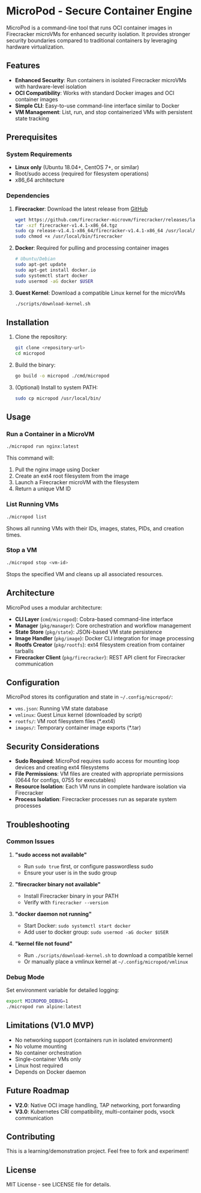 # MicroPod - Secure Container Engine

MicroPod is a command-line tool that runs OCI container images in Firecracker microVMs for enhanced security isolation. It provides stronger security boundaries compared to traditional containers by leveraging hardware virtualization.

## Features

- **Enhanced Security**: Run containers in isolated Firecracker microVMs with hardware-level isolation
- **OCI Compatibility**: Works with standard Docker images and OCI container images
- **Simple CLI**: Easy-to-use command-line interface similar to Docker
- **VM Management**: List, run, and stop containerized VMs with persistent state tracking

## Prerequisites

### System Requirements

- **Linux only** (Ubuntu 18.04+, CentOS 7+, or similar)
- Root/sudo access (required for filesystem operations)
- x86_64 architecture

### Dependencies

1. **Firecracker**: Download the latest release from [GitHub](https://github.com/firecracker-microvm/firecracker/releases)
   ```bash
   wget https://github.com/firecracker-microvm/firecracker/releases/latest/download/firecracker-v1.4.1-x86_64.tgz
   tar -xzf firecracker-v1.4.1-x86_64.tgz
   sudo cp release-v1.4.1-x86_64/firecracker-v1.4.1-x86_64 /usr/local/bin/firecracker
   sudo chmod +x /usr/local/bin/firecracker
   ```

2. **Docker**: Required for pulling and processing container images
   ```bash
   # Ubuntu/Debian
   sudo apt-get update
   sudo apt-get install docker.io
   sudo systemctl start docker
   sudo usermod -aG docker $USER
   ```

3. **Guest Kernel**: Download a compatible Linux kernel for the microVMs
   ```bash
   ./scripts/download-kernel.sh
   ```

## Installation

1. Clone the repository:
   ```bash
   git clone <repository-url>
   cd micropod
   ```

2. Build the binary:
   ```bash
   go build -o micropod ./cmd/micropod
   ```

3. (Optional) Install to system PATH:
   ```bash
   sudo cp micropod /usr/local/bin/
   ```

## Usage

### Run a Container in a MicroVM

```bash
./micropod run nginx:latest
```

This command will:
1. Pull the nginx image using Docker
2. Create an ext4 root filesystem from the image
3. Launch a Firecracker microVM with the filesystem
4. Return a unique VM ID

### List Running VMs

```bash
./micropod list
```

Shows all running VMs with their IDs, images, states, PIDs, and creation times.

### Stop a VM

```bash
./micropod stop <vm-id>
```

Stops the specified VM and cleans up all associated resources.

## Architecture

MicroPod uses a modular architecture:

- **CLI Layer** (`cmd/micropod`): Cobra-based command-line interface
- **Manager** (`pkg/manager`): Core orchestration and workflow management
- **State Store** (`pkg/state`): JSON-based VM state persistence
- **Image Handler** (`pkg/image`): Docker CLI integration for image processing
- **Rootfs Creator** (`pkg/rootfs`): ext4 filesystem creation from container tarballs
- **Firecracker Client** (`pkg/firecracker`): REST API client for Firecracker communication

## Configuration

MicroPod stores its configuration and state in `~/.config/micropod/`:

- `vms.json`: Running VM state database
- `vmlinux`: Guest Linux kernel (downloaded by script)
- `rootfs/`: VM root filesystem files (*.ext4)
- `images/`: Temporary container image exports (*.tar)

## Security Considerations

- **Sudo Required**: MicroPod requires sudo access for mounting loop devices and creating ext4 filesystems
- **File Permissions**: VM files are created with appropriate permissions (0644 for configs, 0755 for executables)
- **Resource Isolation**: Each VM runs in complete hardware isolation via Firecracker
- **Process Isolation**: Firecracker processes run as separate system processes

## Troubleshooting

### Common Issues

1. **"sudo access not available"**
   - Run `sudo true` first, or configure passwordless sudo
   - Ensure your user is in the sudo group

2. **"firecracker binary not available"**
   - Install Firecracker binary in your PATH
   - Verify with `firecracker --version`

3. **"docker daemon not running"**
   - Start Docker: `sudo systemctl start docker`
   - Add user to docker group: `sudo usermod -aG docker $USER`

4. **"kernel file not found"**
   - Run `./scripts/download-kernel.sh` to download a compatible kernel
   - Or manually place a vmlinux kernel at `~/.config/micropod/vmlinux`

### Debug Mode

Set environment variable for detailed logging:
```bash
export MICROPOD_DEBUG=1
./micropod run alpine:latest
```

## Limitations (V1.0 MVP)

- No networking support (containers run in isolated environment)
- No volume mounting
- No container orchestration
- Single-container VMs only
- Linux host required
- Depends on Docker daemon

## Future Roadmap

- **V2.0**: Native OCI image handling, TAP networking, port forwarding
- **V3.0**: Kubernetes CRI compatibility, multi-container pods, vsock communication

## Contributing

This is a learning/demonstration project. Feel free to fork and experiment!

## License

MIT License - see LICENSE file for details.